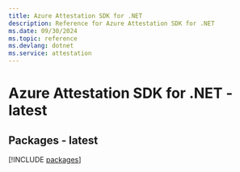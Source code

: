 ```yaml
---
title: Azure Attestation SDK for .NET
description: Reference for Azure Attestation SDK for .NET
ms.date: 09/30/2024
ms.topic: reference
ms.devlang: dotnet
ms.service: attestation
---
```

# Azure Attestation SDK for .NET - latest
## Packages - latest
[!INCLUDE [packages](attestation-index.md)]